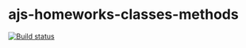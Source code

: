 # ajs-homeworks-classes-methods

[![Build status](https://ci.appveyor.com/api/projects/status/wk0n4m8r7af32ru6?svg=true)](https://ci.appveyor.com/project/dmitry-izjurov/ajs-homeworks-classes-methods)

